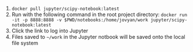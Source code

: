 1. `docker pull jupyter/scipy-notebook:latest`
1. Run with the following command in the root project directory: `docker run -it -p 8888:8888 -v $PWD/notebooks:/home/jovyan/work jupyter/scipy-notebook:latest`
1. Click the link to log into Jupyter
1. Files saved to `~/work` in the Jupyter notbook will be saved onto the local file system